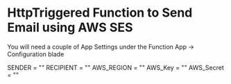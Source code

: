 # HttpTriggered Function to Send Email using AWS SES


You will need a couple of App Settings under the Function App -> Configuration blade

  SENDER = "<Email Address of the sender>"
  RECIPIENT = "<Email Address of the recipient>"
  AWS_REGION = "<AWS Region of the SES Resource>"
  AWS_Key = "<AWS Key>"
  AWS_Secret = "<AWS Secret>"
 
